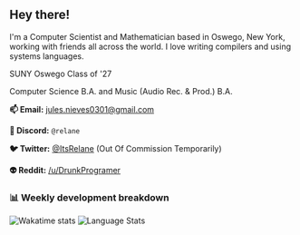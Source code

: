 ## Hey there!

I'm a Computer Scientist and Mathematician based in Oswego, New York, working with friends all across the world. I love writing compilers and using systems languages.

SUNY Oswego Class of '27

Computer Science B.A. and Music (Audio Rec. & Prod.) B.A.

**📫 Email:** [jules.nieves0301@gmail.com](mailto:jules.nieves0301@gmail.com)

**💬 Discord:** `@relane`

**🐦 Twitter:** [@ItsRelane](https://twitter.com/ItsRelane) (Out Of Commission Temporarily)

**👽 Reddit:** [/u/DrunkProgramer](https://reddit.com/u/DrunkProgramer)

### 📊 Weekly development breakdown

<!-- ![Wakatime stats](https://github-readme-stats.vercel.app/api/wakatime?username=cstanze&layout=compact&theme=noctis_minimus&langs_count=6&border_radius=13) -->
![Wakatime stats](https://github-readme-stats.vercel.app/api/wakatime?username=cstanze&layout=compact&theme=noctis_minimus&langs_count=4&border_radius=13)
![Language Stats](https://github-readme-stats.vercel.app/api/top-langs/?username=cstanze&layout=compact&theme=noctis_minimus&border_radius=13)
